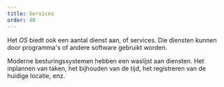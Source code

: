 ```yaml
---
title: Services
order: 40
---
```


Het _OS_ biedt ook een aantal dienst aan, of services.
Die diensten kunnen door programma's of andere software gebruikt worden.

Moderne besturingssystemen hebben een waslijst aan diensten. 
Het inplannen van taken, het bijhouden van de tijd, het registreren van de huidige locatie, enz.


